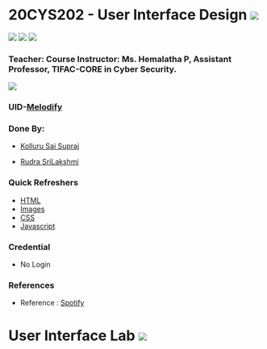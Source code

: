 # 20CYS202 - User Interface Design ![](https://img.shields.io/badge/-Live-green)
![](https://img.shields.io/badge/Batch-22CYS-lightgreen) ![](https://img.shields.io/badge/UG-blue) ![](https://img.shields.io/badge/Subject-UID-blue) <br/>


### Teacher: Course Instructor:  Ms. Hemalatha P, Assistant Professor, TIFAC-CORE in Cyber Security.

![](https://img.shields.io/badge/Template-Partial-silver)

### UID-[Melodify](https://amrita-tifac-cyber-blockchain.github.io/20CYS202-User_Interface_Design/Assignments/CB.EN.U4CYS22065/ui/)

### Done By:
- [Kolluru Sai Supraj](https://github.com/saisupraj04)

- [Rudra SriLakshmi](https://github.com/srilakshmi2277)

### Quick Refreshers

- [HTML](https://github.com/Amrita-TIFAC-Cyber-Blockchain/20CYS202-User_Interface_Design/tree/main/Assignments/CB.EN.U4CYS22065/ui/html)
- [Images](https://github.com/Amrita-TIFAC-Cyber-Blockchain/20CYS202-User_Interface_Design/tree/main/Assignments/CB.EN.U4CYS22065/ui/img)
- [CSS](https://github.com/Amrita-TIFAC-Cyber-Blockchain/20CYS202-User_Interface_Design/tree/main/Assignments/CB.EN.U4CYS22065/ui/css)
- [Javascript](https://github.com/Amrita-TIFAC-Cyber-Blockchain/20CYS202-User_Interface_Design/tree/main/Assignments/CB.EN.U4CYS22065/ui/js)

### Credential
- No Login

### References 
 - Reference : [Spotify](https://open.spotify.com/)

# User Interface Lab ![](https://img.shields.io/badge/-Live-brightgreen)
